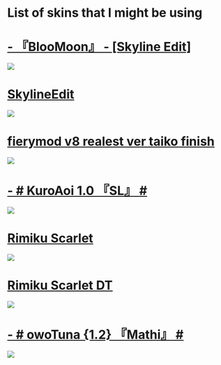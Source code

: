 # List of skins that I might be using

# [- 『BlooMoon』 - [Skyline Edit]](https://skyline.s-ul.eu/test/U11XWD84)
![](https://osu.ppy.sh/ss/17418956/555c)

# [SkylineEdit](https://skyline.s-ul.eu/test/A06f4iOF)
![](https://osu.ppy.sh/ss/17419017/6526)

# [fierymod v8 realest ver taiko finish](https://skyline.s-ul.eu/test/T2oVSooT)
![](https://osu.ppy.sh/ss/17419027/b2f9)

# [- # KuroAoi 1.0 『SL』 #](https://skyline.s-ul.eu/test/SJQSGUrZ)
![](https://osu.ppy.sh/ss/17419029/295c)

# [Rimiku Scarlet](https://rifted.s-ul.eu/kuZMsER4)
![](https://osu.ppy.sh/ss/17200959/2617)

# [Rimiku Scarlet DT](https://rifted.s-ul.eu/FLNdJgGx)
![](https://osu.ppy.sh/ss/17200967/a31b)

# [- # owoTuna {1.2} 『Mathi』 #](https://skyline.s-ul.eu/test/jdR8UcWl)
![](https://osu.ppy.sh/ss/17419031/2c58)
